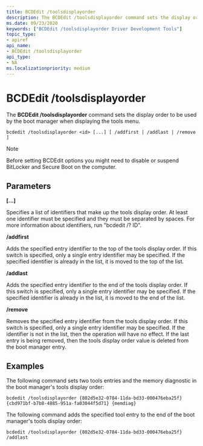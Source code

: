 ```yaml
---
title: BCDEdit /toolsdisplayorder
description: The BCDEdit /toolsdisplayorder command sets the display order to be used by the boot manager when displaying the tools menu.
ms.date: 09/23/2020
keywords: ["BCDEdit /toolsdisplayorder Driver Development Tools"]
topic_type:
- apiref
api_name:
- BCDEdit /toolsdisplayorder
api_type:
- NA
ms.localizationpriority: medium
---
```


# BCDEdit /toolsdisplayorder


The **BCDEdit /toolsdisplayorder** command sets the display order to be used by the boot manager when displaying the tools menu.

```syntax
bcdedit /toolsdisplayorder <id> [...] [ /addfirst | /addlast | /remove ]
```

> [!NOTE]
> Before setting BCDEdit options you might need to disable or suspend BitLocker and Secure Boot on the computer.

## Parameters

**<id> [...]**

Specifies a list of identifiers that make up the tools display order.  At least one identifier must be specified and they must be separated by spaces.  For more information about identifiers, run "bcdedit /? ID".

**/addfirst**

Adds the specified entry identifier to the top of the tools display order.  If this switch is specified, only a single entry identifier may be specified.  If the specified identifier is already in the list, it is moved to the top of the list.

**/addlast**

Adds the specified entry identifier to the end of the tools display order.  If this switch is specified, only a single entry identifier may be specified.  If the specified identifier is already in the list, it is moved to the end of the list.

**/remove**

Removes the specified entry identifier from the tools display order.  If this switch is specified, only a single entry identifier may be specified.  If the identifier is not in the list, then the operation will have no effect.  If the last entry is being removed, then the tools display order value is deleted from the boot manager
entry.

## Examples

The following command sets two tools entries and the memory diagnostic in the boot manager's tools display order:

`bcdedit /toolsdisplayorder {802d5e32-0784-11da-bd33-000476eba25f} {cbd971bf-b7b8-4885-951a-fa03044f5d71} {memdiag}`

The following command adds the specified tool entry to the end of the boot manager's tools display order:

`bcdedit /toolsdisplayorder {802d5e32-0784-11da-bd33-000476eba25f} /addlast`
